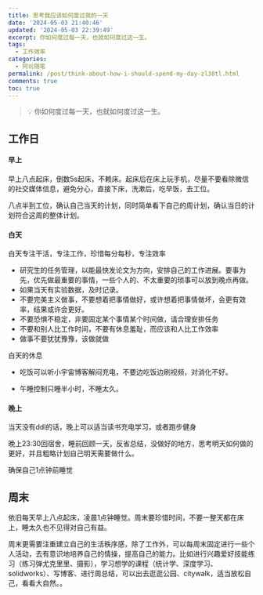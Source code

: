 ```yaml
---
title: 思考我应该如何度过我的一天
date: '2024-05-03 21:40:46'
updated: '2024-05-03 22:39:49'
excerpt: 你如何度过每一天，也就如何度过这一生。
tags:
  - 工作效率
categories:
  - 阿巛随笔
permalink: /post/think-about-how-i-should-spend-my-day-zl38tl.html
comments: true
toc: true
---
```




> 💡 你如何度过每一天，也就如何度过这一生。

## 工作日

#### 早上

早上八点起床，倒数5s起床，不赖床。起床后在床上玩手机，尽量不要看除微信的社交媒体信息，避免分心，直接下床，洗漱后，吃早饭，去工位。

八点半到工位，确认自己当天的计划，同时简单看下自己的周计划，确认当日的计划符合这周的整体计划。

#### 白天

白天专注干活，专注工作，珍惜每分每秒，专注效率

* 研究生的任务管理，以能最快发论文为方向，安排自己的工作进展。要事为先，优先做最重要的事情，一些个人的、不太重要的琐事可以放到晚点再做。
* 如果当天有实验数据，及时记录。
* 不要完美主义做事，不要想着把事情做好，或许想着把事情做坏，会更有效率，结果或许会更好。
* 不要恐惧不稳定，非要固定某个事情某个时间做，请合理安排任务
* 不要和别人比工作时间，不要有休息羞耻，而应该和人比工作效率
* 做事不要犹犹豫豫，该做就做

白天的休息

* 吃饭可以听小宇宙博客解闷充电，不要边吃饭边刷视频，对消化不好。

* 午睡控制只睡半小时，不睡太久。

#### 晚上

当天没有ddl的话，晚上可以适当读书充电学习，或者跑步健身

晚上23:30回宿舍，睡前回顾一天，反省总结，没做好的地方，思考明天如何做的更好，并且粗略计划自己明天需要做什么。

确保自己1点钟前睡觉

## 周末

依旧每天早上八点起床，凌晨1点钟睡觉。周末要珍惜时间，不要一整天都在床上，睡太久也不见得对自己有益。

周末更需要注重建立自己的生活秩序感，除了工作外，可以每周末固定进行一些个人活动，去有意识地培养自己的情操，提高自己的能力。比如进行兴趣爱好技能练习（练习弹尤克里里、摄影），学习想学的课程（统计学、深度学习、solidworks）、写博客、进行周总结，可以出去逛逛公园、citywalk，适当放松自己，看看大自然。。

‍
